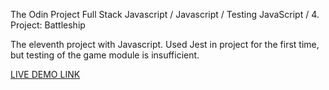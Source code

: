 The Odin Project Full Stack Javascript / Javascript / Testing JavaScript / 4. Project: Battleship

The eleventh project with Javascript.
Used Jest in project for the first time, but testing of the game module is insufficient.

[LIVE DEMO LINK](https://pepprbell.github.io/odin-projects/3.Javascript/odin-battleship/index.html)